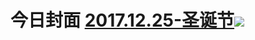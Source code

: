 # 今日封面  [2017.12.25-圣诞节](http://www.bilibili.com/blackboard/activity-xmas2017.html)![](https://bilicover2017.github.io/2017.12.25.jpg)



